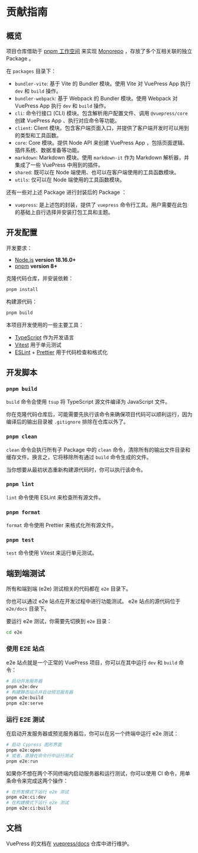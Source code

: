 # 贡献指南

## 概览

项目仓库借助于 [pnpm 工作空间](https://pnpm.io/zh/workspaces) 来实现 [Monorepo](https://en.wikipedia.org/wiki/Monorepo) ，存放了多个互相关联的独立 Package 。

在 `packages` 目录下：

- `bundler-vite`: 基于 Vite 的 Bundler 模块。使用 Vite 对 VuePress App 执行 `dev` 和 `build` 操作。
- `bundler-webpack`: 基于 Webpack 的 Bundler 模块。使用 Webpack 对 VuePress App 执行 `dev` 和 `build` 操作。
- `cli`: 命令行接口 (CLI) 模块。包含解析用户配置文件、调用 `@vuepress/core` 创建 VuePress App 、执行对应命令等功能。
- `client`: Client 模块。包含客户端页面入口，并提供了客户端开发时可以用到的类型和工具函数。
- `core`: Core 模块。提供 Node API 来创建 VuePress App ，包括页面逻辑、插件系统、数据准备等功能。
- `markdown`: Markdown 模块。使用 `markdown-it` 作为 Markdown 解析器，并集成了一些 VuePress 中用到的插件。
- `shared`: 既可以在 Node 端使用、也可以在客户端使用的工具函数模块。
- `utils`: 仅可以在 Node 端使用的工具函数模块。

还有一些对上述 Package 进行封装后的 Package ：

- `vuepress`: 是上述包的封装，提供了 `vuepress` 命令行工具。用户需要在此包的基础上自行选择并安装打包工具和主题。

## 开发配置

开发要求：

- [Node.js](http://nodejs.org) **version 18.16.0+**
- [pnpm](https://pnpm.io/zh/) **version 8+**

克隆代码仓库，并安装依赖：

```bash
pnpm install
```

构建源代码：

```bash
pnpm build
```

本项目开发使用的一些主要工具：

- [TypeScript](https://www.typescriptlang.org/) 作为开发语言
- [Vitest](https://vitest.dev/) 用于单元测试
- [ESLint](https://eslint.org/) + [Prettier](https://prettier.io/) 用于代码检查和格式化

## 开发脚本

### `pnpm build`

`build` 命令会使用 `tsup` 将 TypeScript 源文件编译为 JavaScript 文件。

你在克隆代码仓库后，可能需要先执行该命令来确保项目代码可以顺利运行，因为编译后的输出目录被 `.gitignore` 排除在仓库以外了。

### `pnpm clean`

`clean` 命令会执行所有子 Package 中的 `clean` 命令，清除所有的输出文件目录和缓存文件。换言之，它将移除所有通过 `build` 命令生成的文件。

当你想要从最初状态重新构建源代码时，你可以执行该命令。

### `pnpm lint`

`lint` 命令使用 ESLint 来检查所有源文件。

### `pnpm format`

`format` 命令使用 Prettier 来格式化所有源文件。

### `pnpm test`

`test` 命令使用 Vitest 来运行单元测试。

## 端到端测试

所有和端到端 (e2e) 测试相关的代码都在 `e2e` 目录下。

你也可以通过 e2e 站点在开发过程中进行功能测试。 e2e 站点的源代码位于 `e2e/docs` 目录下。

要运行 e2e 测试，你需要先切换到 `e2e` 目录：

```bash
cd e2e
```

### 使用 E2E 站点

e2e 站点就是一个正常的 VuePress 项目，你可以在其中运行 `dev` 和 `build` 命令：

```bash
# 启动开发服务器
pnpm e2e:dev
# 构建静态站点并启动预览服务器
pnpm e2e:build
pnpm e2e:serve
```

### 运行 E2E 测试

在启动开发服务器或预览服务器后，你可以在另一个终端中运行 e2e 测试：

```bash
# 启动 Cypress 图形界面
pnpm e2e:open
# 或者，直接在命令行中运行测试
pnpm e2e:run
```

如果你不想在两个不同终端内启动服务器和运行测试，你可以使用 CI 命令，用单条命令来完成这两个操作：

```bash
# 在开发模式下运行 e2e 测试
pnpm e2e:ci:dev
# 在构建模式下运行 e2e 测试
pnpm e2e:ci:build
```

## 文档

VuePress 的文档在 [vuepress/docs](https://github.com/vuepress/docs) 仓库中进行维护。
